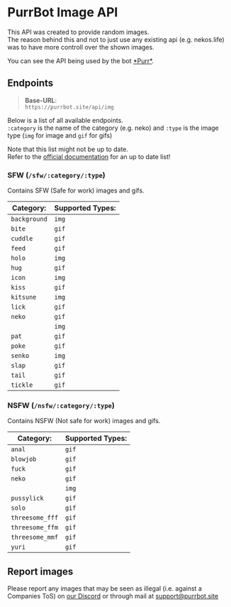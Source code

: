 [docs]: https://docs.purrbot.site/api/imageapi
[purr]: https://purrbot.site

# PurrBot Image API
This API was created to provide random images.  
The reason behind this and not to just use any existing api (e.g. nekos.life) was to have more controll over the shown images.

You can see the API being used by the bot [\*Purr*][purr].

## Endpoints
> **Base-URL**:  
> `https://purrbot.site/api/img`

Below is a list of all available endpoints.  
`:category` is the name of the category (e.g. neko) and `:type` is the image type (`img` for image and `gif` for gifs)

Note that this list might not be up to date.  
Refer to the [official documentation][docs] for an up to date list!

### SFW (`/sfw/:category/:type`)
Contains SFW (Safe for work) images and gifs.

| Category:    | Supported Types: |
| ------------ | ---------------- |
| `background` | `img`            |
| `bite`       | `gif`            |
| `cuddle`     | `gif`            |
| `feed`       | `gif`            |
| `holo`       | `img`            |
| `hug`        | `gif`            |
| `icon`       | `img`            |
| `kiss`       | `gif`            |
| `kitsune`    | `img`            |
| `lick`       | `gif`            |
| `neko`       | `gif`            |
|              | `img`            |
| `pat`        | `gif`            |
| `poke`       | `gif`            |
| `senko`      | `img`            |
| `slap`       | `gif`            |
| `tail`       | `gif`            |
| `tickle`     | `gif`            |

### NSFW (`/nsfw/:category/:type`)
Contains NSFW (Not safe for work) images and gifs.

| Category:       | Supported Types: |
| --------------- | ---------------- |
| `anal`          | `gif`            |
| `blowjob`       | `gif`            |
| `fuck`          | `gif`            |
| `neko`          | `gif`            |
|                 | `img`            |
| `pussylick`     | `gif`            |
| `solo`          | `gif`            |
| `threesome_fff` | `gif`            |
| `threesome_ffm` | `gif`            |
| `threesome_mmf` | `gif`            |
| `yuri`          | `gif`            |

## Report images
Please report any images that may be seen as illegal (i.e. against a Companies ToS) on [our Discord](https://purrbot.site/discord) or through mail at support@purrbot.site